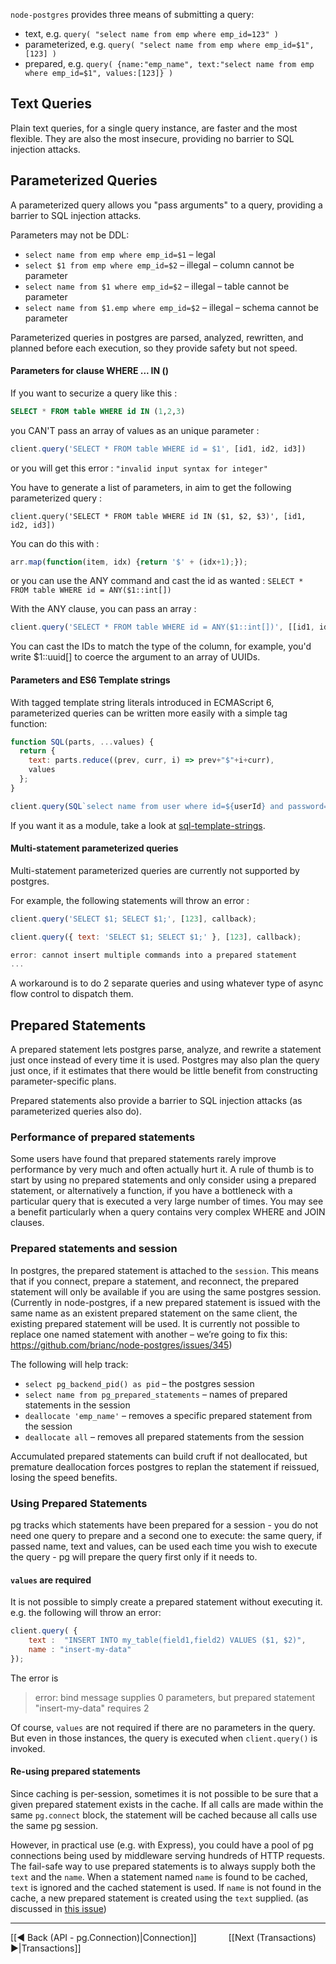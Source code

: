 `node-postgres` provides three means of submitting a query:

- text, e.g. `query( "select name from emp where emp_id=123" )`
- parameterized, e.g. `query( "select name from emp where emp_id=$1", [123] )`
- prepared, e.g. `query( {name:"emp_name", text:"select name from emp where emp_id=$1", values:[123]} )`

## Text Queries ##

Plain text queries, for a single query instance, are faster and the most flexible.  They are also the
most insecure, providing no barrier to SQL injection attacks.

## Parameterized Queries ##

A parameterized query allows you "pass arguments" to a query, providing a barrier to SQL injection attacks.

Parameters may not be DDL:

- `select name from emp where emp_id=$1` – legal
- `select $1 from emp where emp_id=$2` – illegal – column cannot be parameter
- `select name from $1 where emp_id=$2` – illegal – table cannot be parameter
- `select name from $1.emp where emp_id=$2` – illegal – schema cannot be parameter

Parameterized queries in postgres are parsed, analyzed, rewritten, and planned before each execution, so they provide safety but not speed.

#### Parameters for clause WHERE ... IN () ####

If you want to securize a query like this : 
```sql
SELECT * FROM table WHERE id IN (1,2,3)
```
you CAN'T pass an array of values as an unique parameter : 
```js
client.query('SELECT * FROM table WHERE id = $1', [id1, id2, id3])
```
or you will get this error : 
`"invalid input syntax for integer"`

You have to generate a list of parameters, in aim to get the following parameterized query : 
```
client.query('SELECT * FROM table WHERE id IN ($1, $2, $3)', [id1, id2, id3])
````
You can do this with : 
```js
arr.map(function(item, idx) {return '$' + (idx+1);});
```
or you can use the ANY command and cast the id as wanted :
`SELECT * FROM table WHERE id = ANY($1::int[])` 

With the ANY clause, you can pass an array : 
```javascript
client.query('SELECT * FROM table WHERE id = ANY($1::int[])', [[id1, id2, id3]])
```
You can cast the IDs to match the type of the column, for example, you'd write $1::uuid[] to coerce the argument to an array of UUIDs.

#### Parameters and ES6 Template strings ####

With tagged template string literals introduced in ECMAScript 6, parameterized queries can be written more easily with a simple tag function:

```javascript
function SQL(parts, ...values) {
  return {
    text: parts.reduce((prev, curr, i) => prev+"$"+i+curr),
    values
  };
}

client.query(SQL`select name from user where id=${userId} and password=${password}`, callback);
```

If you want it as a module, take a look at [sql-template-strings](https://www.npmjs.com/package/sql-template-strings).

#### Multi-statement parameterized queries ####

Multi-statement parameterized queries are currently not supported by postgres.

For example, the following statements will throw an error : 

```javascript
client.query('SELECT $1; SELECT $1;', [123], callback);
```
```javascript
client.query({ text: 'SELECT $1; SELECT $1;' }, [123], callback);
```
```javascript
error: cannot insert multiple commands into a prepared statement
...
```

A workaround is to do 2 separate queries and using whatever type of async flow control to dispatch them.

## Prepared Statements ##

A prepared statement lets postgres parse, analyze, and rewrite a statement just once instead of every time it is used.  Postgres may also plan the query just once, if it estimates that there would be little benefit from constructing parameter-specific plans.

Prepared statements also provide a barrier to SQL injection attacks (as parameterized queries also do).

### Performance of prepared statements ###

Some users have found that prepared statements rarely improve performance by very much and often actually hurt it.  A rule of thumb is to start by using no prepared statements and only consider using a prepared statement, or alternatively a function, if you have a bottleneck with a particular query that is executed a very large number of times.  You may see a benefit particularly when a query contains very complex WHERE and JOIN clauses.

### Prepared statements and session ###

In postgres, the prepared statement is attached to the `session`.  This means that if you connect, prepare
a statement, and reconnect, the prepared statement will only be available if you are using the same
postgres session.  (Currently in node-postgres, if a new prepared statement is issued with the same name as an
existent prepared statement on the same client, the existing prepared statement will be used.  It is currently not possible to replace one named statement with another – we’re going to fix this: https://github.com/brianc/node-postgres/issues/345)

The following will help track:

- `select pg_backend_pid() as pid` – the postgres session
- `select name from pg_prepared_statements` – names of prepared statements in the session
- `deallocate 'emp_name'` – removes a specific prepared statement from the session
- `deallocate all` – removes all prepared statements from the session

Accumulated prepared statements can build cruft if not deallocated, but premature deallocation forces
postgres to replan the statement if reissued, losing the speed benefits.

### Using Prepared Statements ###

pg tracks which statements have been prepared for a session - you do not need one query to prepare
and a second one to execute: the same query, if passed name, text and values, can be used each time
you wish to execute the query - pg will prepare the query first only if it needs to.

#### `values` are required
It is not possible to simply create a prepared statement without executing it. e.g. the following will throw an error:
```javascript
client.query( {
    text :  "INSERT INTO my_table(field1,field2) VALUES ($1, $2)", 
    name : "insert-my-data"
});
```
The error is
> error: bind message supplies 0 parameters, but prepared statement "insert-my-data" requires 2

Of course, `values` are not required if there are no parameters in the query. But even in those instances, the query is executed when `client.query()` is invoked.

#### Re-using prepared statements
Since caching is per-session, sometimes it is not possible to be sure that a given prepared statement exists in the cache. If all calls are made within the same `pg.connect` block, the statement will be cached because all calls use the same pg session.

However, in practical use (e.g. with Express), you could have a pool of pg connections being used by middleware serving hundreds of HTTP requests. The fail-safe way to use prepared statements is to always supply both the `text` and the `name`. When a statement named `name` is found to be cached, `text` is ignored and the cached statement is used. If `name` is not found in the cache, a new prepared statement is created using the `text` supplied. (as discussed in [this issue](https://github.com/brianc/node-postgres/issues/903))

***
[[◄ Back (API - pg.Connection)|Connection]] `      ` [[Next (Transactions) ►|Transactions]]